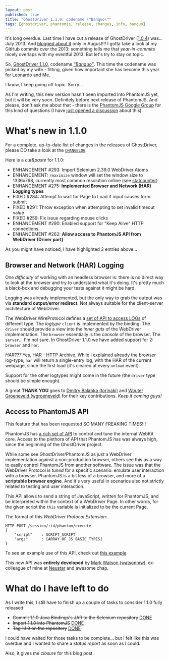 ```yaml
---
layout: post
published: true
title: "GhostDriver 1.1.0: codename \"Banquo\""
tags: [ghostdriver, phantomjs, release, changes, info, banquo]
---
```


It's long overdue. Last time I have cut a release of GhostDriver
([1.0.4](https://github.com/detro/ghostdriver/releases/tag/1.0.4))
was... July 2013.
And [blogged about it](https://ivandemarino.me/2013/08/10/GhostDriver-1-0-4-blog-migration-and-blogging-too-little/)
only in August!!!
I gotta take a look at my GitHub commits over the 2013: something tells me that
_year-in-commits_ nicely overlaps with my eventful 2013.
But let's try to stay on topic.

So, [GhostDriver 1.1.0](https://github.com/detro/ghostdriver/releases/tag/1.1.0),
codename _["Banquo"](http://en.wikipedia.org/wiki/Banquo)_.
This time the codename was picked by my wife - fitting, given how important she
has become this year for Leonardo and Me.

I know, I keep going off topic. Sorry...

As I'm writing, this new version hasn't been imported into PhantomJS yet,
but it will be very soon. Definitely before next release of PhantomJS. And please,
don't ask me about that - there is the
[PhantomJS Google Group](https://groups.google.com/d/forum/phantomjs)
for this kind of questions (I have
[just opened a discussion](https://groups.google.com/forum/#!topic/phantomjs/ouFiiB1UoLw)
about this).

# What's new in 1.1.0

For a complete, up-to-date list of changes in the releases of
GhostDriver, please DO take a look at the
[`CHANGELOG`](https://github.com/detro/ghostdriver/blob/master/CHANGELOG.md).

Here is a _cut&paste_ for 1.1.0:

* ENHANCEMENT #293: Import Selenium 2.39.0 WebDriver Atoms
* ENHANCEMENT: `/maximize` window will set the window size to 1336x768,
currently most common resolution online (see [statcounter](http://gs.statcounter.com/#resolution-ww-monthly-201307-201312))
* ENHANCEMENT #275: **Implemented Browser and Network (HAR) Logging types**
* FIXED #284: Attempt to wait for Page to Load if input causes form submit
* FIXED #291: Throw exception when attempting to set invalid timeout value
* FIXED #259: Fix issue regarding mouse clicks
* ENHANCEMENT #290: Enabled support for "Keep Alive" HTTP connections
* ENHANCEMENT #262: **Allow access to PhantomJS API from WebDriver (Driver part)**

As you might have noticed, I have highlighted 2 entries above...

## Browser and Network (HAR) Logging

One _difficulty_ of working with an headless browser is: there is no
direct way to look at the browser and try to understand what it's doing. It's
pretty much a black-box and debugging your tests against it might be hard.

Logging was already implemented, but the only way to grab the output was via
**standard output/error redirect**. Not always suitable for the client-server
architecture of WebDriver.

The WebDriver WireProtocol defines a
[set of API to access LOGs](https://code.google.com/p/selenium/wiki/JsonWireProtocol#/session/:sessionId/log)
of different type.
The _logtype_ `client` is implemented by the binding. The `driver` should
provide a view into the _inner guts_ of the WebDriver implementation. The
`browser` essentially is the _console_ of the browser. The `server`... I'm
not sure.
In GhostDriver 1.1.0 we have added support for 2: `browser` and `har`.

_HAR???_ Yes, [HAR - HTTP Archive](http://www.softwareishard.com/blog/har-12-spec/).
While I explained already the browser log-type, `har` will return a single-entry
log, with the HAR of the current webpage, since the first load (it's cleared
at every `unload` event).

Support for the other logtypes might come in the future (the `driver` type should
be simple enough).

A great **THANK YOU** goes to [Dmitry Balabka (torinaki)](https://github.com/torinaki)
and [Wouter Groeneveld (wgroeneveld)](https://github.com/wgroeneveld) for their
key contributions. _Keep it coming guys!_

## Access to PhantomJS API

This feature that has been requested SO MANY FREAKING TIMES!!!

PhantomJS has [a rich set of API](https://github.com/ariya/phantomjs/wiki/API-Reference)
to control and tune the internal WebKit core.
Access to the plethora of API that PhantomJS has was always high, since the
beginning of the GhostDriver project.

While some see GhostDriver/PhantomJS as _just_ a WebDriver implementation against
a non-production browser, others see this as a way to easily control PhantomJS
from another software.
The issue was that the WebDriver Protocol is _tuned_ for a specific scenario: emulate
user interaction with a browser. PhantomJS is a bit less of a browser, and more
of a **scriptable browser engine**. And it's very useful in scenarios also not
strictly related to testing and user interaction.

This API allows to send a string of JavaScript, written for PhantomJS, and be
interpreted within the context of a WebDriver Page. In other words, for the given
script the `this` variable is initialized to be the current Page.

 The format of this _WebDriver Protocol Extension_:

```
HTTP POST /session/:id/phantom/execute
{
    "script"    : SCRIPT_SCRIPT
    "args"      : [ARRAY_OF_JS_BASIC_TYPES]
}
```

To see an example use of this API, check out
[this example](https://github.com/detro/ghostdriver/blob/master/test/java/src/test/java/ghostdriver/PhantomJSCommandTest.java).

This new API was **entirely developed** by
[Mark Watson (watsonmw)](https://github.com/watsonmw),
ex-colleague of mine at
[Neustar](https://ivandemarino.me/2011/12/14/Crossing-the-pond/)
and awesome chap.

# What do I have left to do

As I write this, I still have to finish up a couple of tasks to consider 1.1.0
fully released:

* <del>Commit 1.1.0 Java Bindings's JAR to the Selenium repository</del>
[DONE](https://code.google.com/p/selenium/source/detail?r=6146f3a5bec6bd28747e91a07cacd75a3db589f2)
* <del>Import 1.1.0 into PhantomJS</del>
[DONE](https://github.com/ariya/phantomjs/pull/11877)
* <del>Tag 1.1.0 on the repository</del>
[DONE](https://github.com/detro/ghostdriver/releases/tag/1.1.0)

I could have waited for those tasks to be complete... but I felt like this
was overdue and I wanted to share a _status report_ as soon as I could.

Also, it gives me _closure_ for this blog post.


